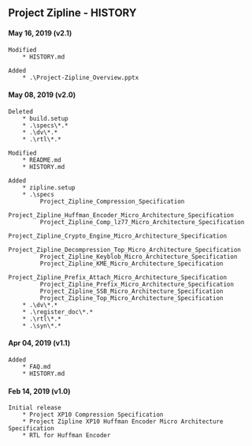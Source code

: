 ## Project Zipline - HISTORY
   
#### May 16, 2019  (v2.1)
    Modified
        * HISTORY.md

    Added
        * .\Project-Zipline_Overview.pptx
   
#### May 08, 2019  (v2.0)
    Deleted
        * build.setup 
        * .\specs\*.*
        * .\dv\*.*
        * .\rtl\*.*

    Modified
        * README.md
        * HISTORY.md

    Added
        * zipline.setup
        * .\specs
             Project_Zipline_Compression_Specification
             Project_Zipline_Huffman_Encoder_Micro_Architecture_Specification
             Project_Zipline_Comp_lz77_Micro_Architecture_Specification
             Project_Zipline_Crypto_Engine_Micro_Architecture_Specification
             Project_Zipline_Decompression_Top_Micro_Architecture_Specification
             Project_Zipline_Keyblob_Micro_Architecture_Specification
             Project_Zipline_KME_Micro_Architecture_Specification
             Project_Zipline_Prefix_Attach_Micro_Architecture_Specification
             Project_Zipline_Prefix_Micro_Architecture_Specification
             Project_Zipline_SSB_Micro_Architecture_Specification
             Project_Zipline_Top_Micro_Architecture_Specification
        * .\dv\*.*
        * .\register_doc\*.*    
        * .\rtl\*.*
        * .\syn\*.*  

#### Apr 04, 2019  (v1.1)
    Added
        * FAQ.md
        * HISTORY.md 

#### Feb 14, 2019  (v1.0)
    Initial release
        * Project XP10 Compression Specification
        * Project Zipline XP10 Huffman Encoder Micro Architecture Specification
        * RTL for Huffman Encoder
